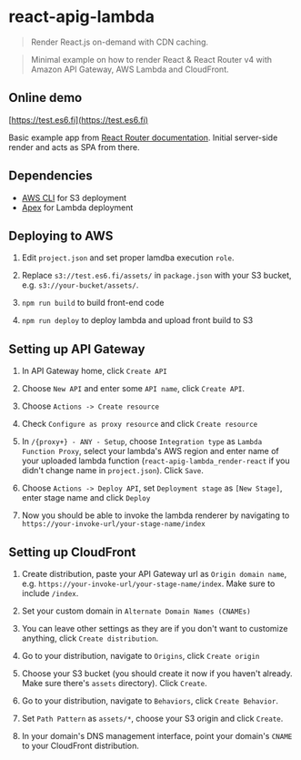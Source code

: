 # react-apig-lambda

> Render React.js on-demand with CDN caching.

> Minimal example on how to render React & React Router v4 with Amazon API Gateway, AWS Lambda and CloudFront.

## Online demo
[https://test.es6.fi](https://test.es6.fi)

Basic example app from [React Router documentation](https://react-router.now.sh/basic). Initial server-side render and acts as SPA from there.

## Dependencies

* [AWS CLI](https://aws.amazon.com/cli/) for S3 deployment
* [Apex](https://github.com/apex/apex) for Lambda deployment

## Deploying to AWS

1) Edit `project.json` and set proper lamdba execution `role`.

2) Replace `s3://test.es6.fi/assets/` in `package.json` with your S3 bucket, e.g. `s3://your-bucket/assets/`.

3) `npm run build` to build front-end code

4) `npm run deploy` to deploy lambda and upload front build to S3

## Setting up API Gateway

1) In API Gateway home, click `Create API`

2) Choose `New API` and enter some `API name`, click `Create API`.

2) Choose `Actions -> Create resource`

3) Check `Configure as proxy resource` and click `Create resource`

4) In `/{proxy+} - ANY - Setup`, choose `Integration type` as `Lambda Function Proxy`, select your lambda's AWS region and enter name of your uploaded lambda function (`react-apig-lambda_render-react` if you didn't change name in `project.json`). Click `Save`.

5) Choose `Actions -> Deploy API`, set `Deployment stage` as `[New Stage]`, enter stage name and click `Deploy`

6) Now you should be able to invoke the lambda renderer by navigating to `https://your-invoke-url/your-stage-name/index`

## Setting up CloudFront

1) Create distribution, paste your API Gateway url as `Origin domain name`, e.g. `https://your-invoke-url/your-stage-name/index`. Make sure to include `/index`.

2) Set your custom domain in `Alternate Domain Names
(CNAMEs)`

3) You can leave other settings as they are if you don't want to customize anything, click `Create distribution`.

4) Go to your distribution, navigate to `Origins`, click `Create origin`

5) Choose your S3 bucket (you should create it now if you haven't already. Make sure there's `assets` directory). Click `Create`.

6) Go to your distribution, navigate to `Behaviors`, click `Create Behavior`.

7) Set `Path Pattern` as `assets/*`, choose your S3 origin and click `Create`.

8) In your domain's DNS management interface, point your domain's `CNAME` to your CloudFront distribution.
